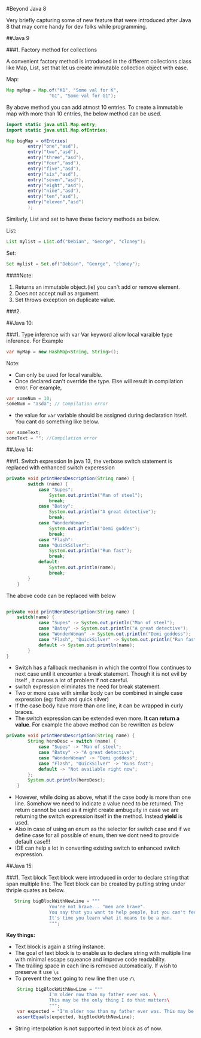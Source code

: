 #Beyond Java 8

Very briefly capturing some of new feature that were introduced after Java 8 that 
may come handy for dev folks while programming.

##Java 9

###1. Factory method for collections

A convenient factory method is introduced in the different collections
class like Map, List, set that let us create immutable
collection object with ease.

Map:
```java
Map myMap = Map.of("K1", "Some val for K",
                "G1", "Some val for G1");
```
By above method you can add atmost 10 entries. To create a
immutable map with more than 10 entries, the below method can be used.
```java
import static java.util.Map.entry;
import static java.util.Map.ofEntries;

Map bigMap = ofEntries(
        entry("one","asd"),
        entry("two","asd"),
        entry("three","asd"),
        entry("four","asd"),
        entry("five","asd"),
        entry("six","asd"),
        entry("seven","asd"),
        entry("eight","asd"),
        entry("nine","asd"),
        entry("ten","asd"),
        entry("eleven","asd")
        ); 
```
Similarly, List and set to have these factory methods as below.

List:
```java
List mylist = List.of("Debian", "George", "cloney");
```

Set:

```java
Set mylist = Set.of("Debian", "George", "cloney");
```
####Note:
1. Returns an immutable object.(ie) you can't add or remove element.
2. Does not accept null as argument.
3. Set throws exception on duplicate value.


###2. 

##Java 10:

###1. Type inference with var
Var keyword allow local varaible type inference. For Example

```java
var myMap = new HashMap<String, String>();
```

Note:
 * Can only be used for local varaible.
 * Once declared can't override the type. Else will result in compilation error. For example,

```java
var someNum = 10;
someNum = "asda"; // Compilation error
```
* the value for `var` variable should be assigned during declaration itself. You cant do something like below.

```java
var someText;
someText = ""; //Compilation error
```

##Java 14:

###1. Switch expression
In java 13, the verbose switch statement is replaced with 
enhanced switch experession

```java
private void printHeroDescription(String name) {
        switch (name) {
            case "Supes":
                System.out.println("Man of steel");
                break;
            case "Batsy":
                System.out.println("A great detective");
                break;
            case "WonderWoman":
                System.out.println("Demi goddes");
                break;
            case "Flash":
            case "QuickSilver":
                System.out.println("Run fast");
                break;
            default:
                System.out.println(name);
                break;
        }
    }
```
The above code can be replaced with below
```java

private void printHeroDescription(String name) {
    switch(name) {
            case "Supes" -> System.out.println("Man of steel");
            case "Batsy" -> System.out.println("A great detective");
            case "WonderWoman" -> System.out.println("Demi goddess");
            case "Flash", "QuickSilver" -> System.out.println("Run fast");
            default -> System.out.println(name);
        }
}        
```
* Switch has a fallback mechanism in which the control flow continues
to next case until it encounter a break statement. Though it is not evil by itself , it causes
a lot of problem if not careful.
* switch expression eliminates the need for break statement.
* Two or more case with similar body can be combined in single case expression (eg: flash and quick silver)
* If the case body have more than one line, it can be wrapped in curly braces.
* The switch expression can be extended even more. __It can return a value__. For example the above method can be
rewritten as below

```java
private void printHeroDescription(String name) {
        String heroDesc = switch (name) {
            case "Supes" -> "Man of steel";
            case "Batsy" -> "A great detective";
            case "WonderWoman" -> "Demi goddess";
            case "Flash", "QuickSilver" -> "Runs fast";
            default -> "Not available right now";
        };
        System.out.println(heroDesc);
    }
```
* However, while doing as above, what if the case body is more than one line. 
Somehow we need to indicate a value need to be returned.
The return cannot be used as it might create ambuguity in case we are returning 
the switch expression itself in the method. Instead __yield__ is used.
* Also in case of using an enum as the selector for switch case and if we define 
case for all possible of enum, then we dont need to provide default case!!!
* IDE can help a lot in converting existing switch to enhanced switch expression.

##Java 15:

###1. Text block
Text block were introduced in order to declare string that span multiple line.
The Text block can be created by putting string under thriple quates as below.
```java
   String bigBlockWithNewLine = """
                You're not brave... "men are brave".
                You say that you want to help people, but you can't feel their pain... their mortality...
                It's time you learn what it means to be a man.
                """;
```
__Key things:__
* Text block is again a string instance.
* The goal of text block is to enable us to declare string with multiple line with minimal escape squeance 
and improve code readability.
* The trailing space in each line is removed automatically. If wish to preserve it use `\s`
* To prevent the text going to new line then use `/\`

```java
    String bigBlockWithNewLine = """
                I'm older now than my father ever was. \
                This may be the only thing I do that matters\
                """;
    var expected = "I'm older now than my father ever was. This may be the only thing I do that matters";
    assertEquals(expected, bigBlockWithNewLine);
```
* String interpolation is not supported in text block as of now.


